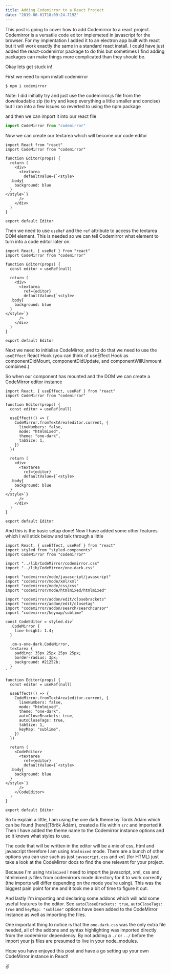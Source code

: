 ```yaml
---
title: Adding Codemirror to a React Project
date: "2019-06-01T18:09:24.719Z"
---
```


This post is going to cover how to add Codemirror to a react project. Codemirror is a versatile code editor implemeted in javascript for the browser. For my implentation I added it to an electron app built with react but it will work exactly the same in a standard react install. I could have just added the react-codemirror package to do this but sometimes I find adding packages can make things more complicated than they should be.

Okay lets get stuck in!

First we need to npm install codemirror

```bash
$ npm i codemirror
```

Note: I did initially try and just use the codemirror.js file from the downloadable zip (to try and keep everything a little smaller and concise) but I ran into a few issues so reverted to using the npm package

and then we can import it into our react file

```js
import CodeMirror from "codemirror"
```

Now we can create our textarea which will become our code editor

```jsx{4-16}
import React from "react"
import CodeMirror from "codemirror"

function Editor(props) {
  return (
    <div>
      <textarea
        defaultValue={`<style>
  .body{
    background: blue
  }
</style>`}
      />
    </div>
  )
}

export default Editor
```

Then we need to use `useRef` and the `ref` attribute to access the textarea DOM element. This is needed so we can tell Codemirror what element to turn into a code editor later on.

```jsx{1,5,10}
import React, { useRef } from "react"
import CodeMirror from "codemirror"

function Editor(props) {
  const editor = useRef(null)

  return (
    <div>
      <textarea
        ref={editor}
        defaultValue={`<style>
  .body{
    background: blue
  }
</style>`}
      />
    </div>
  )
}

export default Editor
```

Next we need to initialise CodeMirror, and to do that we need to use the `useEffect` React Hook (you can think of useEffect Hook as componentDidMount, componentDidUpdate, and componentWillUnmount combined.)

So when our component has mounted and the DOM we can create a CodeMirror editor instance

```jsx{1,7-14}
import React, { useEffect, useRef } from "react"
import CodeMirror from "codemirror"

function Editor(props) {
  const editor = useRef(null)

  useEffect(() => {
    CodeMirror.fromTextArea(editor.current, {
      lineNumbers: false,
      mode: "htmlmixed",
      theme: "one-dark",
      tabSize: 1,
    })
  })

  return (
    <div>
      <textarea
        ref={editor}
        defaultValue={`<style>
  .body{
    background: blue
  }
</style>`}
      />
    </div>
  )
}

export default Editor
```

And this is the basic setup done! Now I have added some other features which I will stick below and talk through a little

```jsx{2,4-16,18-25}
import React, { useEffect, useRef } from "react"
import styled from "styled-components"
import CodeMirror from "codemirror"

import "../lib/CodeMirror/codemirror.css"
import "../lib/CodeMirror/one-dark.css"

import "codemirror/mode/javascript/javascript"
import "codemirror/mode/xml/xml"
import "codemirror/mode/css/css"
import "codemirror/mode/htmlmixed/htmlmixed"

import "codemirror/addon/edit/closebrackets"
import "codemirror/addon/edit/closetag"
import "codemirror/addon/search/searchcursor"
import "codemirror/keymap/sublime"

const CodeEditor = styled.div`
  .CodeMirror {
    line-height: 1.4;
  }

  .cm-s-one-dark.CodeMirror,
  textarea {
    padding: 35px 25px 25px 25px;
    border-radius: 3px;
    background: #21252b;
  }
`

function Editor(props) {
  const editor = useRef(null)

  useEffect(() => {
    CodeMirror.fromTextArea(editor.current, {
      lineNumbers: false,
      mode: "htmlmixed",
      theme: "one-dark",
      autoCloseBrackets: true,
      autoCloseTags: true,
      tabSize: 1,
      keyMap: "sublime",
    })
  })

  return (
    <CodeEditor>
      <textarea
        ref={editor}
        defaultValue={`<style>
  .body{
    background: blue
  }
</style>`}
      />
    </CodeEditor>
  )
}

export default Editor
```

So to explain a little, I am using the one dark theme by Török Ádám which can be found [here](Török Ádám), created a file within `src` and imported it. Then I have added the theme name to the Codemirror instance options and so it knows what styles to use.

The code that will be written in the editor will be a mix of css, html and javascript therefore I am using `htmlmixed` mode. There are a bunch of other options you can use such as just `javascript`, `css` and `xml` (for HTML) just take a look at the CodeMirror docs to find the one relevant for your project.

Because I'm using `htmlmixed` I need to import the javascript, xml, css and htmlmixed js files from codemirrors mode directory for it to work correctly (the imports will differ depending on the mode you're using). This was the biggest pain point for me and it took me a bit of time to figure it out.

And lastly I'm importing and declaring some addons which will add some useful features to the editor. See `autoCloseBrackets: true`, `autoCloseTags: true` and `keyMap: "sublime"` options have been added to the CodeMirror instance as well as importing the files.

One important thing to notice is that the `one-dark.css` was the only extra file needed, all of the addons and syntax highlighting was imported directly from the codemirror dependency. By not adding a `./` or `../` before the import your js files are presumed to live in your node_modules.

Hope you have enjoyed this post and have a go setting up your own CodeMirror instance in React!

✌️
